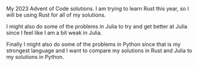 My 2023 Advent of Code solutions.
I am trying to learn Rust this year,
so I will be using Rust for all of my solutions.

I might also do some of the problems in Julia to try
and get better at Julia since I feel like I am
a bit weak in Julia.

Finally I might also do some of the problems in Python
since that is my strongest language and I want to
compare my solutions in Rust and Julia to my solutions
in Python.
